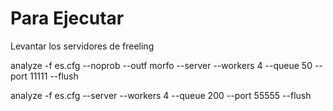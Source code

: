 Para Ejecutar
===============

Levantar los servidores de freeling

analyze -f es.cfg  --noprob --outf morfo --server --workers 4 --queue 50  --port 11111 --flush

analyze -f es.cfg --server --workers 4 --queue 200  --port 55555 --flush